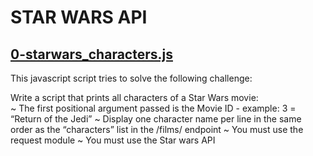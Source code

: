 # STAR WARS API

## [0-starwars_characters.js](./0-starwars_characters.js)

This javascript script tries to solve the following challenge:<br>

Write a script that prints all characters of a Star Wars movie:<br>
	~ The first positional argument passed is the Movie ID - example: 3 = “Return of the Jedi”
	~ Display one character name per line in the same order as the “characters” list in the /films/ endpoint
	~ You must use the request module
	~ You must use the Star wars API
